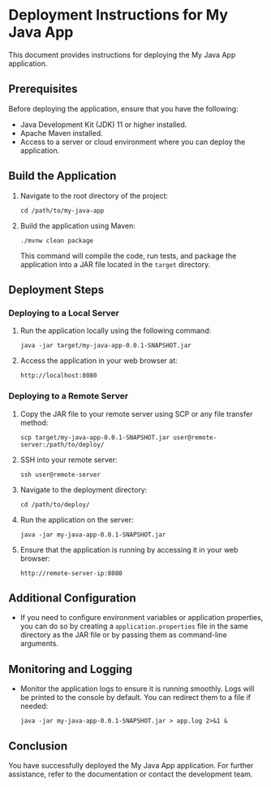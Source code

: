 # Deployment Instructions for My Java App

This document provides instructions for deploying the My Java App application.

## Prerequisites

Before deploying the application, ensure that you have the following:

- Java Development Kit (JDK) 11 or higher installed.
- Apache Maven installed.
- Access to a server or cloud environment where you can deploy the application.

## Build the Application

1. Navigate to the root directory of the project:
   ```
   cd /path/to/my-java-app
   ```

2. Build the application using Maven:
   ```
   ./mvnw clean package
   ```

   This command will compile the code, run tests, and package the application into a JAR file located in the `target` directory.

## Deployment Steps

### Deploying to a Local Server

1. Run the application locally using the following command:
   ```
   java -jar target/my-java-app-0.0.1-SNAPSHOT.jar
   ```

2. Access the application in your web browser at:
   ```
   http://localhost:8080
   ```

### Deploying to a Remote Server

1. Copy the JAR file to your remote server using SCP or any file transfer method:
   ```
   scp target/my-java-app-0.0.1-SNAPSHOT.jar user@remote-server:/path/to/deploy/
   ```

2. SSH into your remote server:
   ```
   ssh user@remote-server
   ```

3. Navigate to the deployment directory:
   ```
   cd /path/to/deploy/
   ```

4. Run the application on the server:
   ```
   java -jar my-java-app-0.0.1-SNAPSHOT.jar
   ```

5. Ensure that the application is running by accessing it in your web browser:
   ```
   http://remote-server-ip:8080
   ```

## Additional Configuration

- If you need to configure environment variables or application properties, you can do so by creating a `application.properties` file in the same directory as the JAR file or by passing them as command-line arguments.

## Monitoring and Logging

- Monitor the application logs to ensure it is running smoothly. Logs will be printed to the console by default. You can redirect them to a file if needed:
  ```
  java -jar my-java-app-0.0.1-SNAPSHOT.jar > app.log 2>&1 &
  ```

## Conclusion

You have successfully deployed the My Java App application. For further assistance, refer to the documentation or contact the development team.
